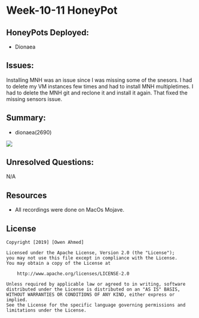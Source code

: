 # Week-10-11 HoneyPot

## HoneyPots Deployed: <br />
  - Dionaea
  
## Issues:
Installing MNH was an issue since I was missing some of the snesors. I had to delete my VM instances few times and had to install MNH multipletimes. I had to delete the MNH git and reclone it and install it again. That fixed the missing sensors issue. 

## Summary: 
  - dionaea(2690)
  
 ![](HoneyPot.gif)
 
## Unresolved Questions:
 N/A
## Resources
- All recordings were done on MacOs Mojave. 
## License

    Copyright [2019] [Owen Ahmed]

    Licensed under the Apache License, Version 2.0 (the "License");
    you may not use this file except in compliance with the License.
    You may obtain a copy of the License at

        http://www.apache.org/licenses/LICENSE-2.0

    Unless required by applicable law or agreed to in writing, software
    distributed under the License is distributed on an "AS IS" BASIS,
    WITHOUT WARRANTIES OR CONDITIONS OF ANY KIND, either express or implied.
    See the License for the specific language governing permissions and
    limitations under the License.
